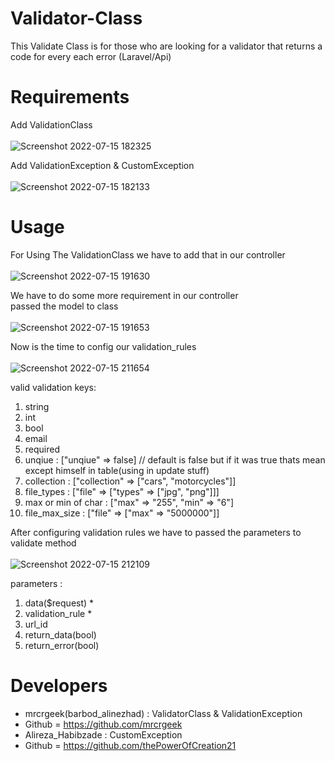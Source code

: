 # Validator-Class
This Validate Class is for those who are looking for a validator that returns a code for every each error (Laravel/Api)

# Requirements
Add ValidationClass <br><br>
![Screenshot 2022-07-15 182325](https://user-images.githubusercontent.com/79410109/179263454-b4355e87-2d6f-4319-a56e-e1604505508b.png)

 Add ValidationException & CustomException <br><br>
![Screenshot 2022-07-15 182133](https://user-images.githubusercontent.com/79410109/179263514-10282872-de9f-4b94-b7a2-376c54f57368.png)

# Usage
For Using The ValidationClass we have to add that in our controller <br><br>
![Screenshot 2022-07-15 191630](https://user-images.githubusercontent.com/79410109/179263971-2fdc7a39-46f2-4bf9-88df-ce39481eeea2.png)

We have to do some more requirement in our controller <br>
passed the model to class <br><br>
![Screenshot 2022-07-15 191653](https://user-images.githubusercontent.com/79410109/179264722-7010a34d-5bf4-4ef5-88ce-10d069cf8f80.png)

Now is the time to config our validation_rules <br><br>
![Screenshot 2022-07-15 211654](https://user-images.githubusercontent.com/79410109/179270221-dbf127c6-fc15-46c1-8fa6-747709db0d7b.png)

valid validation keys:
1. string
2. int
3. bool
4. email
5. required
6. unqiue : ["unqiue" => false] // default is false but if it was true thats mean except himself in table(using in update stuff)
7. collection : ["collection" => ["cars", "motorcycles"]]
8. file_types : ["file" => ["types" => ["jpg", "png"]]]
9. max or min of char : ["max" => "255", "min" => "6"]
10. file_max_size : ["file" => ["max" => "5000000"]]

After configuring validation rules we have to passed the parameters to validate method <br><br>
![Screenshot 2022-07-15 212109](https://user-images.githubusercontent.com/79410109/179270693-3f174a10-be9a-4eb5-ba06-cd9e835e5fc1.png)

parameters :
1. data($request) *
2. validation_rule *
3. url_id
4. return_data(bool)
5. return_error(bool)

# Developers
* mrcrgeek(barbod_alinezhad) : ValidatorClass & ValidationException
* Github = https://github.com/mrcrgeek
* Alireza_Habibzade : CustomException
* Github = https://github.com/thePowerOfCreation21

